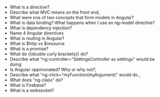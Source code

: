 * What is a directive? 
* Describe what MVC means on the front end,
* What were one of two concepts that form models in Angular?
* What is data binding? What happens when I use an ng-model directive?
* What is dependency injection?
* Name 4 Angular directives
* What is routing in Angular?
* What is $http vs $resource
* What is a promise?
* What do {{double curly brackets}} do?
* Describe what "ng-controller="SettingsController as settings" would be doing
* Is Angular oppinionated? Why or why not?,
* Describe what "ng-click="myFunction(myArgument)" would do.,
* What does "ng-class" do?
* What is Firebase?
* What is a websocket?

